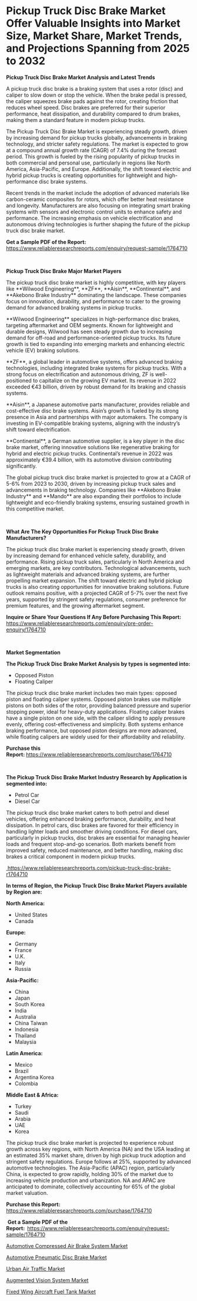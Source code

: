<p><h1>Pickup Truck Disc Brake Market Offer Valuable Insights into Market Size, Market Share, Market Trends, and Projections Spanning from 2025 to 2032</h1></p><p><strong>Pickup Truck Disc Brake Market Analysis and Latest Trends</strong></p>
<p><p>A pickup truck disc brake is a braking system that uses a rotor (disc) and caliper to slow down or stop the vehicle. When the brake pedal is pressed, the caliper squeezes brake pads against the rotor, creating friction that reduces wheel speed. Disc brakes are preferred for their superior performance, heat dissipation, and durability compared to drum brakes, making them a standard feature in modern pickup trucks.</p><p>The Pickup Truck Disc Brake Market is experiencing steady growth, driven by increasing demand for pickup trucks globally, advancements in braking technology, and stricter safety regulations. The market is expected to grow at a compound annual growth rate (CAGR) of 7.4% during the forecast period. This growth is fueled by the rising popularity of pickup trucks in both commercial and personal use, particularly in regions like North America, Asia-Pacific, and Europe. Additionally, the shift toward electric and hybrid pickup trucks is creating opportunities for lightweight and high-performance disc brake systems.</p><p>Recent trends in the market include the adoption of advanced materials like carbon-ceramic composites for rotors, which offer better heat resistance and longevity. Manufacturers are also focusing on integrating smart braking systems with sensors and electronic control units to enhance safety and performance. The increasing emphasis on vehicle electrification and autonomous driving technologies is further shaping the future of the pickup truck disc brake market.</p></p>
<p><strong>Get a Sample PDF of the Report:&nbsp;</strong> <a href="https://www.reliableresearchreports.com/enquiry/request-sample/1764710?utm_campaign=33&utm_medium=2&utm_source=Github&utm_content=ia&utm_term=23012025&utm_id=pickup-truck-disc-brake">https://www.reliableresearchreports.com/enquiry/request-sample/1764710</a></p>
<p>&nbsp;</p>
<p><strong>Pickup Truck Disc Brake Major Market Players</strong></p>
<p><p>The pickup truck disc brake market is highly competitive, with key players like **Wilwood Engineering**, **ZF**, **Aisin**, **Continental**, and **Akebono Brake Industry** dominating the landscape. These companies focus on innovation, durability, and performance to cater to the growing demand for advanced braking systems in pickup trucks.</p><p>**Wilwood Engineering** specializes in high-performance disc brakes, targeting aftermarket and OEM segments. Known for lightweight and durable designs, Wilwood has seen steady growth due to increasing demand for off-road and performance-oriented pickup trucks. Its future growth is tied to expanding into emerging markets and enhancing electric vehicle (EV) braking solutions.</p><p>**ZF**, a global leader in automotive systems, offers advanced braking technologies, including integrated brake systems for pickup trucks. With a strong focus on electrification and autonomous driving, ZF is well-positioned to capitalize on the growing EV market. Its revenue in 2022 exceeded €43 billion, driven by robust demand for its braking and chassis systems.</p><p>**Aisin**, a Japanese automotive parts manufacturer, provides reliable and cost-effective disc brake systems. Aisin’s growth is fueled by its strong presence in Asia and partnerships with major automakers. The company is investing in EV-compatible braking systems, aligning with the industry’s shift toward electrification.</p><p>**Continental**, a German automotive supplier, is a key player in the disc brake market, offering innovative solutions like regenerative braking for hybrid and electric pickup trucks. Continental’s revenue in 2022 was approximately €39.4 billion, with its automotive division contributing significantly.</p><p>The global pickup truck disc brake market is projected to grow at a CAGR of 5-6% from 2023 to 2030, driven by increasing pickup truck sales and advancements in braking technology. Companies like **Akebono Brake Industry** and **Mando** are also expanding their portfolios to include lightweight and eco-friendly braking systems, ensuring sustained growth in this competitive market.</p></p>
<p>&nbsp;</p>
<p><strong>What Are The Key Opportunities For Pickup Truck Disc Brake Manufacturers?</strong></p>
<p><p>The pickup truck disc brake market is experiencing steady growth, driven by increasing demand for enhanced vehicle safety, durability, and performance. Rising pickup truck sales, particularly in North America and emerging markets, are key contributors. Technological advancements, such as lightweight materials and advanced braking systems, are further propelling market expansion. The shift toward electric and hybrid pickup trucks is also creating opportunities for innovative braking solutions. Future outlook remains positive, with a projected CAGR of 5-7% over the next five years, supported by stringent safety regulations, consumer preference for premium features, and the growing aftermarket segment.</p></p>
<p><strong>Inquire or Share Your Questions If Any Before Purchasing This Report:</strong> <a href="https://www.reliableresearchreports.com/enquiry/pre-order-enquiry/1764710?utm_campaign=33&utm_medium=2&utm_source=Github&utm_content=ia&utm_term=23012025&utm_id=pickup-truck-disc-brake">https://www.reliableresearchreports.com/enquiry/pre-order-enquiry/1764710</a></p>
<p>&nbsp;</p>
<p><strong>Market Segmentation</strong></p>
<p><strong>The Pickup Truck Disc Brake Market Analysis by types is segmented into:</strong></p>
<p><ul><li>Opposed Piston</li><li>Floating Caliper</li></ul></p>
<p><p>The pickup truck disc brake market includes two main types: opposed piston and floating caliper systems. Opposed piston brakes use multiple pistons on both sides of the rotor, providing balanced pressure and superior stopping power, ideal for heavy-duty applications. Floating caliper brakes have a single piston on one side, with the caliper sliding to apply pressure evenly, offering cost-effectiveness and simplicity. Both systems enhance braking performance, but opposed piston designs are more advanced, while floating calipers are widely used for their affordability and reliability.</p></p>
<p><strong>Purchase this Report:&nbsp;</strong><a href="https://www.reliableresearchreports.com/purchase/1764710?utm_campaign=33&utm_medium=2&utm_source=Github&utm_content=ia&utm_term=23012025&utm_id=pickup-truck-disc-brake">https://www.reliableresearchreports.com/purchase/1764710</a></p>
<p>&nbsp;</p>
<p><strong>The Pickup Truck Disc Brake Market Industry Research by Application is segmented into:</strong></p>
<p><ul><li>Petrol Car</li><li>Diesel Car</li></ul></p>
<p><p>The pickup truck disc brake market caters to both petrol and diesel vehicles, offering enhanced braking performance, durability, and heat dissipation. In petrol cars, disc brakes are favored for their efficiency in handling lighter loads and smoother driving conditions. For diesel cars, particularly in pickup trucks, disc brakes are essential for managing heavier loads and frequent stop-and-go scenarios. Both markets benefit from improved safety, reduced maintenance, and better handling, making disc brakes a critical component in modern pickup trucks.</p></p>
<p><a href="https://www.reliableresearchreports.com/pickup-truck-disc-brake-r1764710?utm_campaign=33&utm_medium=2&utm_source=Github&utm_content=ia&utm_term=23012025&utm_id=pickup-truck-disc-brake">&nbsp;https://www.reliableresearchreports.com/pickup-truck-disc-brake-r1764710</a></p>
<p><strong>In terms of Region, the Pickup Truck Disc Brake Market Players available by Region are:</strong></p>
<p>
    <p> <strong> North America: </strong>
        <ul>
            <li>United States</li>
            <li>Canada</li>
        </ul>
        </p> 
    <p> <strong> Europe: </strong>
        <ul>
            <li>Germany</li>
            <li>France</li>
            <li>U.K.</li>
            <li>Italy</li>
            <li>Russia</li>
        </ul>
        </p> 
    <p> <strong> Asia-Pacific: </strong>
        <ul>
            <li>China</li>
            <li>Japan</li>
            <li>South Korea</li>
            <li>India</li>
            <li>Australia</li>
            <li>China Taiwan</li>
            <li>Indonesia</li>
            <li>Thailand</li>
            <li>Malaysia</li>
        </ul>
        </p> 
    <p> <strong> Latin America: </strong>
        <ul>
            <li>Mexico</li>
            <li>Brazil</li>
            <li>Argentina Korea</li>
            <li>Colombia</li>
        </ul>
        </p> 
    <p> <strong> Middle East & Africa: </strong>
        <ul>
            <li>Turkey</li>
            <li>Saudi</li>
            <li>Arabia</li>
            <li>UAE</li>
            <li>Korea</li>
        </ul>
    </p>
    </p>
<p><p>The pickup truck disc brake market is projected to experience robust growth across key regions, with North America (NA) and the USA leading at an estimated 35% market share, driven by high pickup truck adoption and stringent safety regulations. Europe follows at 25%, supported by advanced automotive technologies. The Asia-Pacific (APAC) region, particularly China, is expected to grow rapidly, holding 30% of the market due to increasing vehicle production and urbanization. NA and APAC are anticipated to dominate, collectively accounting for 65% of the global market valuation.</p></p>
<p><strong>Purchase this Report: </strong><a href="https://www.reliableresearchreports.com/purchase/1764710?utm_campaign=33&utm_medium=2&utm_source=Github&utm_content=ia&utm_term=23012025&utm_id=pickup-truck-disc-brake">https://www.reliableresearchreports.com/purchase/1764710</a></p>
<p>&nbsp;<strong>Get a Sample PDF of the Report:&nbsp;&nbsp;</strong><a href="https://www.reliableresearchreports.com/enquiry/request-sample/1764710?utm_campaign=33&utm_medium=2&utm_source=Github&utm_content=ia&utm_term=23012025&utm_id=pickup-truck-disc-brake">https://www.reliableresearchreports.com/enquiry/request-sample/1764710</a></p>
<p><strong></strong></p>
<p><p><a href="https://github.com/darenph8er/Market-Research-Report-List-1/blob/main/automotive-compressed-air-brake-system-market.md?utm_campaign=33&utm_medium=2&utm_source=Github&utm_content=ia&utm_term=23012025&utm_id=pickup-truck-disc-brake">Automotive Compressed Air Brake System Market</a></p><p><a href="https://github.com/ElviraLeka1962/Market-Research-Report-List-1/blob/main/automotive-pneumatic-disc-brake-market.md?utm_campaign=33&utm_medium=2&utm_source=Github&utm_content=ia&utm_term=23012025&utm_id=pickup-truck-disc-brake">Automotive Pneumatic Disc Brake Market</a></p><p><a href="https://github.com/rosalinebhakta48/Market-Research-Report-List-1/blob/main/urban-air-traffic-market.md?utm_campaign=33&utm_medium=2&utm_source=Github&utm_content=ia&utm_term=23012025&utm_id=pickup-truck-disc-brake">Urban Air Traffic Market</a></p><p><a href="https://github.com/nathaliehurles7142/Market-Research-Report-List-1/blob/main/augmented-vision-system-market.md?utm_campaign=33&utm_medium=2&utm_source=Github&utm_content=ia&utm_term=23012025&utm_id=pickup-truck-disc-brake">Augmented Vision System Market</a></p><p><a href="https://github.com/chongseney974/Market-Research-Report-List-1/blob/main/fixed-wing-aircraft-fuel-tank-market.md?utm_campaign=33&utm_medium=2&utm_source=Github&utm_content=ia&utm_term=23012025&utm_id=pickup-truck-disc-brake">Fixed Wing Aircraft Fuel Tank Market</a></p></p>
